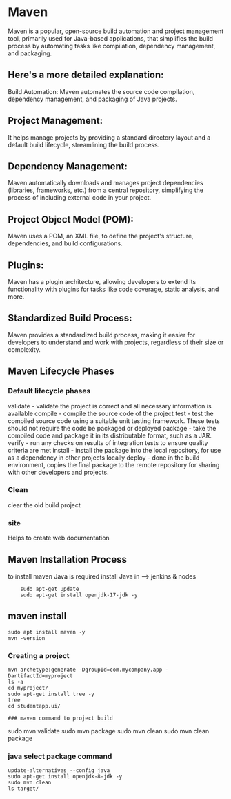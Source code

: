 # Maven
Maven is a popular, open-source build automation and project management tool, primarily used for Java-based applications, that simplifies the build process by automating tasks like compilation, dependency management, and packaging. 

## Here's a more detailed explanation:
Build Automation:
Maven automates the source code compilation, dependency management, and packaging of Java projects. 

## Project Management:
It helps manage projects by providing a standard directory layout and a default build lifecycle, streamlining the build process. 

## Dependency Management:
Maven automatically downloads and manages project dependencies (libraries, frameworks, etc.) from a central repository, simplifying the process of including external code in your project. 

## Project Object Model (POM):
Maven uses a POM, an XML file, to define the project's structure, dependencies, and build configurations. 

## Plugins:
Maven has a plugin architecture, allowing developers to extend its functionality with plugins for tasks like code coverage, static analysis, and more. 

## Standardized Build Process:
Maven provides a standardized build process, making it easier for developers to understand and work with projects, regardless of their size or complexity. 

## Maven Lifecycle Phases
### Default lifecycle phases
validate - validate the project is correct and all necessary information is available
compile - compile the source code of the project
test - test the compiled source code using a suitable unit testing framework. These tests should not require the code be packaged or deployed
package - take the compiled code and package it in its distributable format, such as a JAR.
verify - run any checks on results of integration tests to ensure quality criteria are met
install - install the package into the local repository, for use as a dependency in other projects locally
deploy - done in the build environment, copies the final package to the remote repository for sharing with other developers and projects.
### Clean 
clear the old build project
### site
Helps to create web documentation
## Maven Installation Process
to install maven Java is required
install Java in --> jenkins & nodes
```
    sudo apt-get update
    sudo apt-get install openjdk-17-jdk -y
```
## maven install
```
sudo apt install maven -y
mvn -version
```
### Creating a project
```
mvn archetype:generate -DgroupId=com.mycompany.app -DartifactId=myproject
ls -a
cd myproject/
sudo apt-get install tree -y
tree
cd studentapp.ui/

### maven command to project build
```
sudo mvn validate
sudo mvn package
sudo mvn clean
sudo mvn clean package

### java select package command
```
update-alternatives --config java
sudo apt-get install openjdk-8-jdk -y
sudo mvn clean
ls target/

